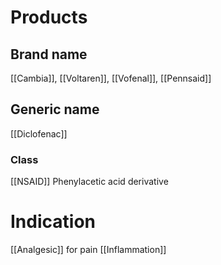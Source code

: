 # Products

## Brand name
[[Cambia]], [[Voltaren]], [[Vofenal]], [[Pennsaid]]

## Generic name
[[Diclofenac]]

### Class
[[NSAID]]
Phenylacetic acid derivative

# Indication
[[Analgesic]] for pain
[[Inflammation]]



